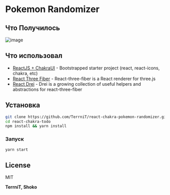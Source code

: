 # Pokemon Randomizer

## Что Получилось
![image](https://user-images.githubusercontent.com/79077994/200893681-28224b3d-d4a3-4252-8509-6aab3025d53b.png)



## Что использовал
- [ReactJS + ChakraUI] - Bootstrapped starter project (react, react-icons, chakra, etc)
- [React Three Fiber] - React-three-fiber is a React renderer for three.js
- [React Drei] - Drei is a growing collection of useful helpers and abstractions for react-three-fiber


## Установка



```sh
git clone https://github.com/TerrniT/react-chakra-pokemon-randomizer.git
cd react-chakra-todo
npm install && yarn install
```

### Запуск

```sh
yarn start
```


## License

MIT

**TerrniT, Shoko**

[//]: # (These are reference links used in the body of this note and get stripped out when the markdown processor does its job. There is no need to format nicely because it shouldn't be seen. Thanks SO - http://stackoverflow.com/questions/4823468/store-comments-in-markdown-syntax)

   [ReactJS + ChakraUI]: <https://chakra-ui.com/getting-started/cra-guide>
   [React Three Fiber]: <https://docs.pmnd.rs/react-three-fiber/getting-started/introduction>
   [React Drei]: <https://drei.pmnd.rs/?path=/story/staging-accumulativeshadows--accumulative-shadow-st>
